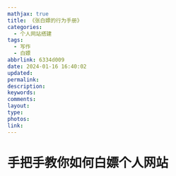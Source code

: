 ```yaml
---
mathjax: true
title: 《张白嫖的行为手册》
categories:
  - 个人网站搭建
tags:
  - 写作
  - 白嫖
abbrlink: 6334d009
date: 2024-01-16 16:40:02
updated:
permalink:
description:
keywords:
comments:
layout:
type:
photos:
link:
---
```




# 手把手教你如何白嫖个人网站



